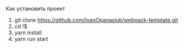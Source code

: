 
Как установить проект 
1. git clone https://github.com/IvanOpanasiuk/webpack-template.git
2. cd !$
3. yarn install
4. yarn run start
